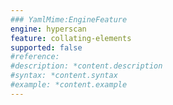 ```yaml
---
### YamlMime:EngineFeature
engine: hyperscan
feature: collating-elements
supported: false
#reference: 
#description: *content.description
#syntax: *content.syntax
#example: *content.example
---
```

